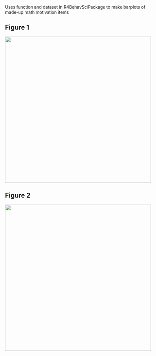 
Uses function and dataset in R4BehavSciPackage to make barplots of made-up math motivation items

## Figure 1
<img src="https://github.com/melaniesgonzalez/custbarplot_randomstudentdata/images/fig1.png" width="480">

## Figure 2
<img src="https://github.com/melaniesgonzalez/custbarplot_randomstudentdata/images/fig2.png" width="480">
